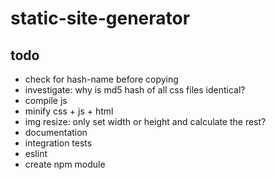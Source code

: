# static-site-generator

## todo

* check for hash-name before copying
* investigate: why is md5 hash of all css files identical?
* compile js
* minify css + js + html
* img resize: only set width or height and calculate the rest?
* documentation
* integration tests
* eslint
* create npm module
